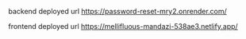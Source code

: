 backend deployed url 
https://password-reset-mry2.onrender.com/

frontend deployed url
https://mellifluous-mandazi-538ae3.netlify.app/
